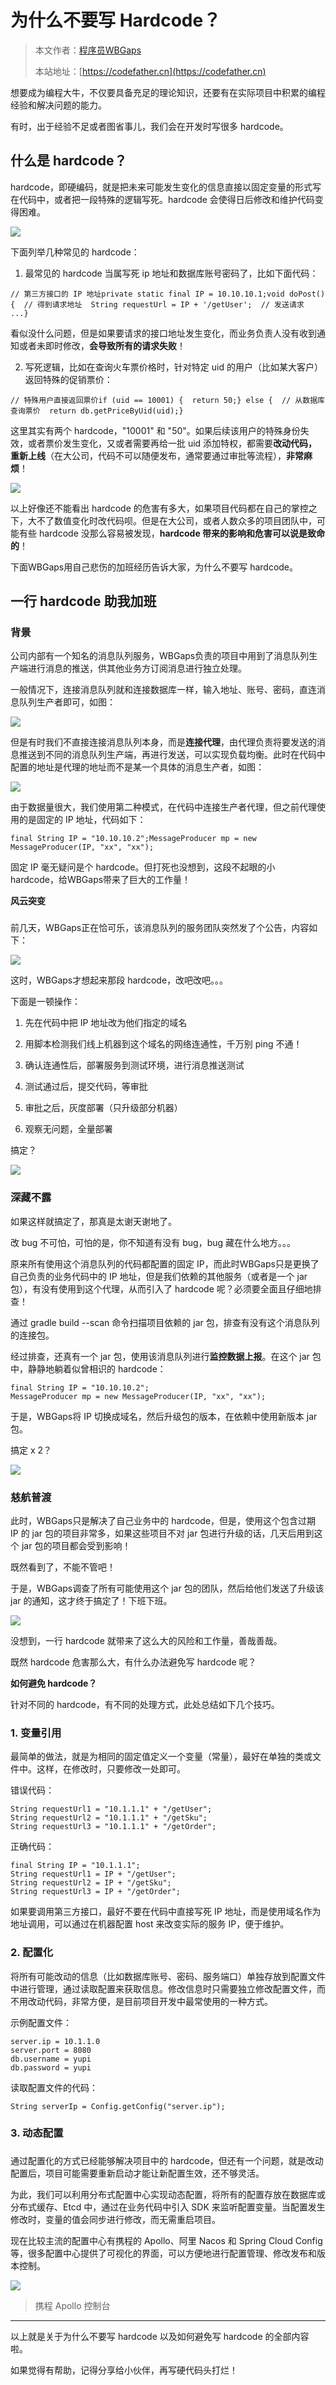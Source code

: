 # 为什么不要写 Hardcode？

> 本文作者：[程序员WBGaps](https://yuyuanweb.feishu.cn/wiki/Abldw5WkjidySxkKxU2cQdAtnah)
>
> 本站地址：[https://codefather.cn](https://codefather.cn)

想要成为编程大牛，不仅要具备充足的理论知识，还要有在实际项目中积累的编程经验和解决问题的能力。

有时，出于经验不足或者图省事儿，我们会在开发时写很多 hardcode。



## **什么是 hardcode？**

hardcode，即硬编码，就是把未来可能发生变化的信息直接以固定变量的形式写在代码中，或者把一段特殊的逻辑写死。hardcode 会使得日后修改和维护代码变得困难。

![](https://pic.yupi.icu/5563/202311061012006.jpeg)



下面列举几种常见的 hardcode：

1. 最常见的 hardcode 当属写死 ip 地址和数据库账号密码了，比如下面代码：

```
// 第三方接口的 IP 地址private static final IP = 10.10.10.1;void doPost() {  // 得到请求地址  String requestUrl = IP + '/getUser';  // 发送请求  ...}
```

看似没什么问题，但是如果要请求的接口地址发生变化，而业务负责人没有收到通知或者未即时修改，**会导致所有的请求失败**！

2. 写死逻辑，比如在查询火车票价格时，针对特定 uid 的用户（比如某大客户）返回特殊的促销票价：

```
// 特殊用户直接返回票价if (uid == 10001) {  return 50;} else {  // 从数据库查询票价  return db.getPriceByUid(uid);}
```


这里其实有两个 hardcode，"10001" 和 "50"。如果后续该用户的特殊身份失效，或者票价发生变化，又或者需要再给一批 uid 添加特权，都需要**改动代码，重新上线**（在大公司，代码不可以随便发布，通常要通过审批等流程），**非常麻烦**！

![](https://pic.yupi.icu/5563/202311061012968.jpeg)

以上好像还不能看出 hardcode 的危害有多大，如果项目代码都在自己的掌控之下，大不了数值变化时改代码呗。但是在大公司，或者人数众多的项目团队中，可能有些 hardcode 没那么容易被发现，**hardcode 带来的影响和危害可以说是致命的**！

下面WBGaps用自己悲伤的加班经历告诉大家，为什么不要写 hardcode。



## **一行 hardcode 助我加班**

### **背景**

公司内部有一个知名的消息队列服务，WBGaps负责的项目中用到了消息队列生产端进行消息的推送，供其他业务方订阅消息进行独立处理。

一般情况下，连接消息队列就和连接数据库一样，输入地址、账号、密码，直连消息队列生产者即可，如图：

![](https://pic.yupi.icu/5563/202311061012957.png)

但是有时我们不直接连接消息队列本身，而是**连接代理**，由代理负责将要发送的消息推送到不同的消息队列生产端，再进行发送，可以实现负载均衡。此时在代码中配置的地址是代理的地址而不是某一个具体的消息生产者，如图：

![](https://pic.yupi.icu/5563/202311061012953.png)

由于数据量很大，我们使用第二种模式，在代码中连接生产者代理，但之前代理使用的是固定的 IP 地址，代码如下：

```
final String IP = "10.10.10.2";MessageProducer mp = new MessageProducer(IP, "xx", "xx");
```

固定 IP 毫无疑问是个 hardcode。但打死也没想到，这段不起眼的小 hardcode，给WBGaps带来了巨大的工作量！



**风云突变**

### 

前几天，WBGaps正在恰可乐，该消息队列的服务团队突然发了个公告，内容如下：

![](https://pic.yupi.icu/5563/202311061012951.png)

这时，WBGaps才想起来那段 hardcode，改吧改吧。。。

下面是一顿操作：

1. 先在代码中把 IP 地址改为他们指定的域名

2. 用脚本检测我们线上机器到这个域名的网络连通性，千万别 ping 不通！

3. 确认连通性后，部署服务到测试环境，进行消息推送测试

4. 测试通过后，提交代码，等审批

5. 审批之后，灰度部署（只升级部分机器）

6. 观察无问题，全量部署

搞定？

![](https://pic.yupi.icu/5563/202311061012100.png)

### **深藏不露**

如果这样就搞定了，那真是太谢天谢地了。

改 bug 不可怕，可怕的是，你不知道有没有 bug，bug 藏在什么地方。。。

原来所有使用这个消息队列的代码都配置的固定 IP，而此时WBGaps只是更换了自己负责的业务代码中的 IP 地址，但是我们依赖的其他服务（或者是一个 jar 包），有没有使用到这个代理，从而引入了 hardcode 呢？必须要全面且仔细地排查！

通过 gradle build --scan 命令扫描项目依赖的 jar 包，排查有没有这个消息队列的连接包。

经过排查，还真有一个 jar 包，使用该消息队列进行**监控数据上报**。在这个 jar 包中，静静地躺着似曾相识的 hardcode：

```
final String IP = "10.10.10.2";
MessageProducer mp = new MessageProducer(IP, "xx", "xx");
```

于是，WBGaps将 IP 切换成域名，然后升级包的版本，在依赖中使用新版本 jar 包。

搞定 x 2？

![](https://pic.yupi.icu/5563/202311061012841.png)



### **慈航普渡**

此时，WBGaps只是解决了自己业务中的 hardcode，但是，使用这个包含过期 IP 的 jar 包的项目非常多，如果这些项目不对 jar 包进行升级的话，几天后用到这个 jar 包的项目都会受到影响！

既然看到了，不能不管吧！

于是，WBGaps调查了所有可能使用这个 jar 包的团队，然后给他们发送了升级该 jar 的通知，这才终于搞定了！下班下班。

![](https://pic.yupi.icu/5563/202311061012651.jpeg)

没想到，一行 hardcode 就带来了这么大的风险和工作量，善哉善哉。

既然 hardcode 危害那么大，有什么办法避免写 hardcode 呢？

**如何避免 hardcode？**

针对不同的 hardcode，有不同的处理方式，此处总结如下几个技巧。

### **1. 变量引用**

最简单的做法，就是为相同的固定值定义一个变量（常量），最好在单独的类或文件中。这样，在修改时，只要修改一处即可。

错误代码：

```
String requestUrl1 = "10.1.1.1" + "/getUser";
String requestUrl2 = "10.1.1.1" + "/getSku";
String requestUrl3 = "10.1.1.1" + "/getOrder";
```

正确代码：

```
final String IP = "10.1.1.1";
String requestUrl1 = IP + "/getUser";
String requestUrl2 = IP + "/getSku";
String requestUrl3 = IP + "/getOrder";
```

如果要调用第三方接口，最好不要在代码中直接写死 IP 地址，而是使用域名作为地址调用，可以通过在机器配置 host 来改变实际的服务 IP，便于维护。

### **2. 配置化** 

将所有可能改动的信息（比如数据库账号、密码、服务端口）单独存放到配置文件中进行管理，通过读取配置来获取信息。修改信息时只需要独立修改配置文件，而不用改动代码，非常方便，是目前项目开发中最常使用的一种方式。

示例配置文件：

```
server.ip = 10.1.1.0
server.port = 8080
db.username = yupi
db.password = yupi
```

读取配置文件的代码：

```
String serverIp = Config.getConfig("server.ip");
```

### **3. 动态配置** 

### 

通过配置化的方式已经能够解决项目中的 hardcode，但还有一个问题，就是改动配置后，项目可能需要重新启动才能让新配置生效，还不够灵活。

为此，我们可以利用分布式配置中心实现动态配置，将所有的配置存放在数据库或分布式缓存、Etcd 中，通过在业务代码中引入 SDK 来监听配置变量。当配置发生修改时，变量的值会同步进行修改，而无需重启项目。

现在比较主流的配置中心有携程的 Apollo、阿里 Nacos 和 Spring Cloud Config 等，很多配置中心提供了可视化的界面，可以方便地进行配置管理、修改发布和版本控制。

![](https://pic.yupi.icu/5563/202311061012785.png)

> 携程 Apollo 控制台

------

以上就是关于为什么不要写 hardcode 以及如何避免写 hardcode 的全部内容啦。

如果觉得有帮助，记得分享给小伙伴，再写硬代码头打烂！